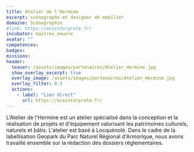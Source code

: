 ```yaml
---
title: Atelier de l'Hermine
excerpt: scénographe et designer de mobilier
domaine: Scénographie
#link: https://ecointerprete.fr/
incubator: maitres_oeuvre
avatar: ""
competences:
badges:
missions:
header:
  teaser: /assets/images/partenaires/Atelier_Hermine.jpg
  show_overlay_excerpt: true
  overlay_image: /assets/images/partenaires/Atelier_Hermine.jpg
  overlay_filter: 0.5
  actions:
    - label: "Lien direct"
      url: https://ecointerprete.fr/
---
```


L'Atelier de l'Hermine est un atelier spécialisé dans la conception et la réalisation de projets et d'équipement valorisant les patrimoines culturels, naturels et bâtis. L'atelier est basé à Locquénolé. Dans le cadre de la labellisation Geopark du Parc Naturel Régional d'Armorique, nous avons travaillé ensemble sur la rédaction des dossiers réglementaires.
